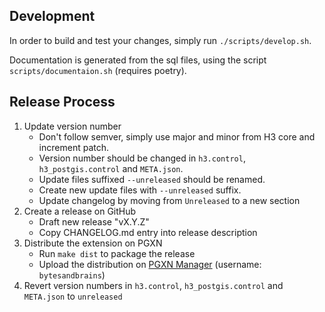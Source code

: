 ## Development

In order to build and test your changes, simply run `./scripts/develop.sh`.

Documentation is generated from the sql files, using the script `scripts/documentaion.sh` (requires poetry).

## Release Process

1. Update version number
   - Don't follow semver, simply use major and minor from H3 core and increment patch.
   - Version number should be changed in `h3.control`, `h3_postgis.control` and `META.json`.
   - Update files suffixed `--unreleased` should be renamed.
   - Create new update files with `--unreleased` suffix.
   - Update changelog by moving from `Unreleased` to a new section
2. Create a release on GitHub
   - Draft new release "vX.Y.Z"
   - Copy CHANGELOG.md entry into release description
3. Distribute the extension on PGXN
   - Run `make dist` to package the release
   - Upload the distribution on [PGXN Manager](https://manager.pgxn.org/) (username: `bytesandbrains`)
4. Revert version numbers in `h3.control`, `h3_postgis.control` and `META.json` to `unreleased`
